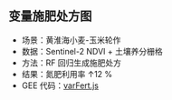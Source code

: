 ## 变量施肥处方图
- 场景：黄淮海小麦-玉米轮作  
- 数据：Sentinel-2 NDVI + 土壤养分栅格  
- 方法：RF 回归生成施肥处方  
- 结果：氮肥利用率 ↑12 %  
- GEE 代码：[varFert.js](https://code.earthengine.google.com/?accept_repo=varFert)